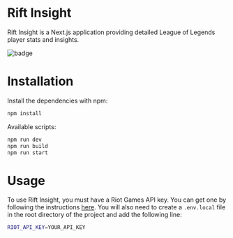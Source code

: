 # Rift Insight

Rift Insight is a Next.js application providing detailed League of Legends player stats and insights.

![badge](https://img.shields.io/badge/current_state-in_development-red)

# Installation

Install the dependencies with npm:

```bash
npm install
```

Available scripts:

```bash
npm run dev
npm run build
npm run start
```

# Usage

To use Rift Insight, you must have a Riot Games API key.
You can get one by following the instructions [here](https://developer.riotgames.com/).
You will also need to create a `.env.local` file in the root directory of the project and add the following line:

```bash
RIOT_API_KEY=YOUR_API_KEY
```

